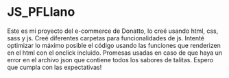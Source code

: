 # JS_PFLlano

Este es mi proyecto del e-commerce de Donatto, lo creé usando html, css, sass y js.
Creé diferentes carpetas para funcionalidades de js. Intenté optimizar lo máximo posible el código usando las funciones que renderizen en el html con el onclick incluido. 
Promesas usadas en caso de que haya un error en el archivo json que contiene todos los sabores de talitas.
Espero que cumpla con las expectativas!
